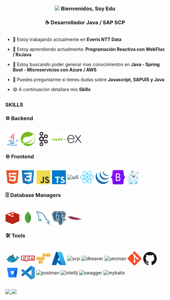 <h3 align="center"><img src="https://media.giphy.com/media/IblZiTbdRjV6lMEapl/giphy.gif" width="30px"> Bienvenidos, Soy Edu </h3>

<h3 align="center">☕ Desarrollador Java / SAP SCP</h3>

### <h2 align="center"> 

- 🔭 Estoy trabajando actualmente en **Everis NTT Data**

- 🌱 Estoy aprendiendo actualmente: **<b> Programación Reactiva con WebFlux / RxJava </b>**

- 👯 Estoy buscando poder generar mas conocimientos en **<b> Java - Spring Boot - Microservicios con Azure / AWS </b>**

- 💬 Puedes preguntarme si tienes dudas sobre **Javascript, SAPUI5 y Java**

- 😄 A continuación detallare mis **Skills**

### <h2 align="center">

### <h2 align="center">
<h3 align="left"> SKILLS </h3>

### ⚙️ Backend
<div style="display: inline_block"><br>
  <img align="center" alt="java" height="45" width="45" src="https://raw.githubusercontent.com/devicons/devicon/master/icons/java/java-original.svg">  
  <img align="center" alt="spring" height="45" width="45" src="https://raw.githubusercontent.com/devicons/devicon/master/icons/spring/spring-original.svg">                           
  <img align="center" alt="kafka" height="45" width="45" src="https://raw.githubusercontent.com/devicons/devicon/master/icons/apachekafka/apachekafka-original.svg">
  <img align="center" alt="nodejs" height="45" width="45" src="https://raw.githubusercontent.com/devicons/devicon/master/icons/nodejs/nodejs-plain-wordmark.svg">
  <img align="center" alt="express" height="45" width="45" src="https://raw.githubusercontent.com/devicons/devicon/master/icons/express/express-original.svg">
</div>

### ⚙️ Frontend
<div style="display: inline_block"><br>
  <img align="center" alt="html5" height="45" width="45" src="https://raw.githubusercontent.com/devicons/devicon/master/icons/html5/html5-original.svg">
  <img align="center" alt="css3" height="45" width="45" src="https://raw.githubusercontent.com/devicons/devicon/master/icons/css3/css3-original.svg">
  <img align="center" alt="javascript" height="45" width="45" src="https://raw.githubusercontent.com/devicons/devicon/master/icons/javascript/javascript-original.svg">
  <img align="center" alt="javascript" height="45" width="45" src="https://raw.githubusercontent.com/devicons/devicon/master/icons/typescript/typescript-original.svg">
  <img align="center" alt="ui5" height="45" width="45" src="https://sap.github.io/ui5-webcomponents/assets/images/ui5.png">
  <img align="center" alt="React" height="45" width="45" src="https://raw.githubusercontent.com/devicons/devicon/master/icons/react/react-original.svg">
  <img align="center" alt="React" height="45" width="45" src="https://raw.githubusercontent.com/devicons/devicon/master/icons/jquery/jquery-original.svg">
  <img align="center" alt="bootstrap" height="45" width="45" src="https://raw.githubusercontent.com/devicons/devicon/master/icons/bootstrap/bootstrap-original.svg">
  <img align="center" alt="foundation" height="45" width="45" src="https://raw.githubusercontent.com/devicons/devicon/master/icons/foundation/foundation-original.svg">
</div>
 
 ### 🗄️ Database Managers
 <div style="display: inline_block"> <br>
  <img align="center" alt="redis" height="45" width="45" src="https://raw.githubusercontent.com/devicons/devicon/master/icons/redis/redis-original.svg">
  <img align="center" alt="mongodb" height="45" width="45" src="https://raw.githubusercontent.com/devicons/devicon/master/icons/mongodb/mongodb-original.svg">
  <img align="center" alt="mysql" height="45" width="45" src="https://raw.githubusercontent.com/devicons/devicon/master/icons/mysql/mysql-original.svg">                             
  <img align="center" alt="pgadmin" height="45" width="45" src="https://raw.githubusercontent.com/devicons/devicon/master/icons/postgresql/postgresql-original.svg">              
  <img align="center" alt="apache" height="45" width="45" src="https://raw.githubusercontent.com/devicons/devicon/master/icons/apache/apache-original.svg"> 
 </div>

 ### 🛠️ Tools
 <div style="display: inline_block"> <br> 
  <img align="center" alt="aws" height="45" width="45" src="https://raw.githubusercontent.com/devicons/devicon/master/icons/docker/docker-original.svg"> 
  <img align="center" alt="npm" height="45" width="45" src="https://raw.githubusercontent.com/devicons/devicon/master/icons/npm/npm-original-wordmark.svg">
  <img align="center" alt="aws" height="45" width="45" src="https://raw.githubusercontent.com/devicons/devicon/master/icons/amazonwebservices/amazonwebservices-original.svg">
  <img align="center" alt="azure" height="45" width="45" src="https://raw.githubusercontent.com/devicons/devicon/master/icons/azure/azure-original.svg">
  <img align="center" alt="scp" height="45" width="45" src="https://icon-library.com/images/sap-icon/sap-icon-17.jpg">
  <img align="center" alt="dbeaver" height="45" width="45" src="https://upload.wikimedia.org/wikipedia/commons/thumb/b/b5/DBeaver_logo.svg/256px-DBeaver_logo.svg.png">
  <img align="center" alt="yeoman" height="45" width="45" src="https://yeoman.io/static/tool-yo.4ed95cac73.png">
  <img align="center" alt="git" height="45" width="45" src="https://raw.githubusercontent.com/devicons/devicon/master/icons/git/git-original.svg">
  <img align="center" alt="github" height="45" width="45" src="https://raw.githubusercontent.com/devicons/devicon/master/icons/github/github-original.svg">
  <img align="center" alt="bitbucket" height="45" width="45" src="https://raw.githubusercontent.com/devicons/devicon/master/icons/bitbucket/bitbucket-original.svg">
  <img align="center" alt="vscode" height="45" width="45" src="https://raw.githubusercontent.com/devicons/devicon/master/icons/vscode/vscode-original.svg">
  <img align="center" alt="postman" width="45" height="45" src="https://www.vectorlogo.zone/logos/getpostman/getpostman-icon.svg"/>
  <img align="center" alt="intellij" width="45" height="45" src="https://resources.jetbrains.com/storage/products/intellij-idea/img/meta/intellij-idea_logo_300x300.png"/>
  <img align="center" alt="swagger" width="45" height="45" src="https://upload.wikimedia.org/wikipedia/commons/a/ab/Swagger-logo.png"/>
  <img align="center" alt="mybatis" width="45" height="45" src="https://plugins.jetbrains.com/files/10065/92767/icon/pluginIcon.png"/>
 </div>

### <h2 align="center">

<div>
    <a href="https://github.com/hiddro">
        <img height="180em" src="https://github-readme-stats.vercel.app/api?username=hiddro&show_icons=true&theme=onedark &include_all_commits=true&count_private=true" />
        <img height="180em" src="https://github-readme-stats.vercel.app/api/top-langs/?username=hiddro&layout=compact&langs_count=7&theme=onedark " />
</div>


